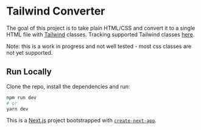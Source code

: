 # Tailwind Converter

The goal of this project is to take plain HTML/CSS and convert it to a
single HTML file with [Tailwind](https://tailwindcss.com/) classes. Tracking supported 
Tailwind classes [here](SupportedClasses.md).

Note: this is a work in progress and not well tested - most css classes are not yet supported.


## Run Locally

Clone the repo, install the dependencies and run:

```bash
npm run dev
# or
yarn dev
```

This is a [Next.js](https://nextjs.org/) project bootstrapped with [`create-next-app`](https://github.com/vercel/next.js/tree/canary/packages/create-next-app).
